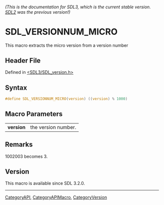 ###### (This is the documentation for SDL3, which is the current stable version. [SDL2](https://wiki.libsdl.org/SDL2/) was the previous version!)
# SDL_VERSIONNUM_MICRO

This macro extracts the micro version from a version number

## Header File

Defined in [<SDL3/SDL_version.h>](https://github.com/libsdl-org/SDL/blob/main/include/SDL3/SDL_version.h)

## Syntax

```c
#define SDL_VERSIONNUM_MICRO(version) ((version) % 1000)
```

## Macro Parameters

|             |                     |
| ----------- | ------------------- |
| **version** | the version number. |

## Remarks

1002003 becomes 3.

## Version

This macro is available since SDL 3.2.0.

----
[CategoryAPI](CategoryAPI), [CategoryAPIMacro](CategoryAPIMacro), [CategoryVersion](CategoryVersion)

